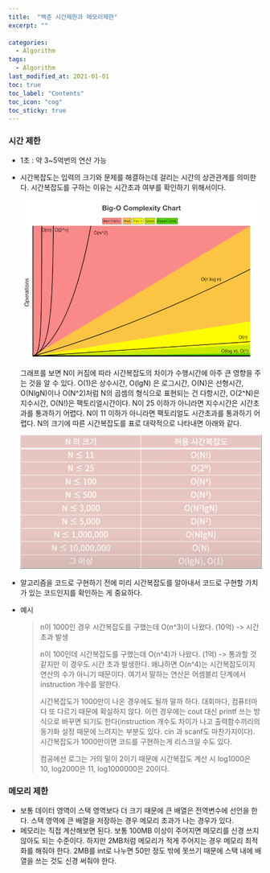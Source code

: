 ```yaml
---
title:  "백준 시간제한과 메모리제한"
excerpt: ""

categories:
  - Algorithm
tags:
  - Algorithm
last_modified_at: 2021-01-01 
toc: true
toc_label: "Contents"
toc_icon: "cog"
toc_sticky: true
---
```


### 시간 제한

- 1초 : 약 3~5억번의 연산 가능

- 시간복잡도는 입력의 크기와 문제를 해결하는데 걸리는 시간의 상관관계를 의미한다. 시간복잡도를 구하는 이유는 시간초과 여부를 확인하기 위해서이다. 

  ![t_m](/assets/images/time_memory/time_complexity.png)

  그래프를 보면 N이 커짐에 따라 시간복잡도의 차이가 수행시간에 아주 큰 영향을 주는 것을 알 수 있다. O(1)은 상수시간, O(lgN) 은 로그시간, O(N)은 선형시간, O(NlgN)이나 O(N^2)처럼 N의 곱셈의 형식으로 표현되는 건 다항시간, O(2^N)은 지수시간,  O(N!)은 팩토리얼시간이다.  N이 25 이하가 아니라면 지수시간은 시간초과를 통과하기 어렵다. N이 11 이하가 아니라면 팩토리얼도 시간초과를 통과하기 어렵다. N의 크기에 따른 시간복잡도를 표로 대략적으로 나타내면 아래와 같다. 

  ![t_m](/assets/images/time_memory/allow_time_n.png)

- 알고리즘을 코드로 구현하기 전에 미리 시간복잡도를 알아내서 코드로 구현할 가치가 있는 코드인지를 확인하는 게 중요하다. 

- 예시

  > n이 1000인 경우 시간복잡도를 구했는데 O(n^3)이 나왔다. (10억) -> 시간 초과 발생
  >
  > n이 100인데 시간복잡도를 구했는데 O(n^4)가 나왔다. (1억) -> 통과할 것 같지만 이 경우도 시간 초과 발생한다. 왜냐하면 O(n^4)는 시간복잡도이지 연산의 수가 아니기 때문이다. 여기서 말하는 연산은 어셈블리 단계에서 instruction 개수를 말한다. 
  >
  > 시간복잡도가 1000만이 나온 경우에도 될까 말까 하다. 대회마다, 컴퓨터마다 또 다르기 때문에 확실하지 않다. 이런 경우에는 cout 대신 printf 쓰는 방식으로 바꾸면 되기도 한다(instruction 개수도 차이가 나고 출력함수끼리의 동기화 설정 때문에 느려지는 부분도 있다. cin 과 scanf도 마찬가지이다). 시간복잡도가 1000만이면 코드를 구현하는게 리스크일 수도 있다. 
  >
  > 컴공에선 로그는 거의 밑이 2이기 때문에 시간복잡도 계산 시 log1000은 10, log2000은 11, log1000000은 20이다. 

  

### 메모리 제한

- 보통 데이터 영역이 스택 영역보다 더 크기 때문에 큰 배열은 전역변수에 선언을 한다. 스택 영역에 큰 배열을 저장하는 경우 메모리 초과가 나는 경우가 있다. 
- 메모리는 직접 계산해보면 된다. 보통 100MB 이상이 주어지면 메모리를 신경 쓰지 않아도 되는 수준이다. 하지만 2MB처럼 메모리가 적게 주어지는 경우 메모리 최적화를 해줘야 한다. 2MB를 int로 나누면 50만 정도 밖에 못쓰기 때문에 스택 내에 배열을 쓰는 것도 신경 써줘야 한다. 




